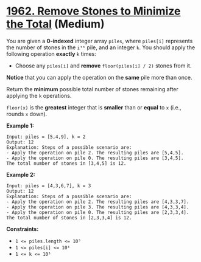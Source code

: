 # [1962. Remove Stones to Minimize the Total][link] (Medium)

[link]: https://leetcode.com/problems/remove-stones-to-minimize-the-total/

You are given a **0-indexed** integer array `piles`, where `piles[i]` represents the number of stones
in the `iᵗʰ` pile, and an integer `k`. You should apply the following operation **exactly** `k`
times:

- Choose any `piles[i]` and **remove** `floor(piles[i] / 2)` stones from it.

**Notice** that you can apply the operation on the **same** pile more than once.

Return the **minimum** possible total number of stones remaining after applying the  `k` operations.

`floor(x)` is the **greatest** integer that is **smaller** than or **equal** to `x` (i.e., rounds
`x` down).

**Example 1:**

```
Input: piles = [5,4,9], k = 2
Output: 12
Explanation: Steps of a possible scenario are:
- Apply the operation on pile 2. The resulting piles are [5,4,5].
- Apply the operation on pile 0. The resulting piles are [3,4,5].
The total number of stones in [3,4,5] is 12.
```

**Example 2:**

```
Input: piles = [4,3,6,7], k = 3
Output: 12
Explanation: Steps of a possible scenario are:
- Apply the operation on pile 2. The resulting piles are [4,3,3,7].
- Apply the operation on pile 3. The resulting piles are [4,3,3,4].
- Apply the operation on pile 0. The resulting piles are [2,3,3,4].
The total number of stones in [2,3,3,4] is 12.
```

**Constraints:**

- `1 <= piles.length <= 10⁵`
- `1 <= piles[i] <= 10⁴`
- `1 <= k <= 10⁵`
